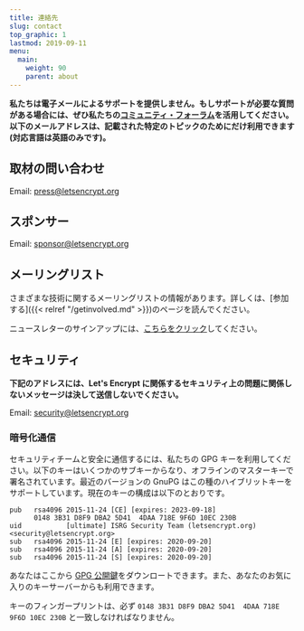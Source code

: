 ```yaml
---
title: 連絡先
slug: contact
top_graphic: 1
lastmod: 2019-09-11
menu:
  main:
    weight: 90
    parent: about
---
```


**私たちは電子メールによるサポートを提供しません。もしサポートが必要な質問がある場合には、ぜひ私たちの[コミュニティ・フォーラム](https://community.letsencrypt.org)を活用してください。以下のメールアドレスは、記載された特定のトピックのためにだけ利用できます (対応言語は英語のみです)。**

## 取材の問い合わせ

Email: [press@letsencrypt.org](mailto:press@letsencrypt.org)

## スポンサー

Email: [sponsor@letsencrypt.org](mailto:sponsor@letsencrypt.org)

## メーリングリスト

さまざまな技術に関するメーリングリストの情報があります。詳しくは、[参加する]({{< relref "/getinvolved.md" >}})のページを読んでください。

ニュースレターのサインアップには、[こちらをクリック](https://mailchi.mp/letsencrypt.org/fjp6ha1gad)してください。

## セキュリティ

**下記のアドレスには、Let's Encrypt に関係するセキュリティ上の問題に関係しないメッセージは決して送信しないでください。**

Email: [security@letsencrypt.org](mailto:security@letsencrypt.org)

### 暗号化通信

セキュリティチームと安全に通信するには、私たちの GPG キーを利用してください。以下のキーはいくつかのサブキーからなり、オフラインのマスターキーで署名されています。最近のバージョンの GnuPG はこの種のハイブリットキーをサポートしています。現在のキーの構成は以下のとおりです。

```
pub   rsa4096 2015-11-24 [CE] [expires: 2023-09-18]
      0148 3B31 D8F9 DBA2 5D41  4DAA 718E 9F6D 10EC 230B
uid           [ultimate] ISRG Security Team (letsencrypt.org) <security@letsencrypt.org>
sub   rsa4096 2015-11-24 [E] [expires: 2020-09-20]
sub   rsa4096 2015-11-24 [A] [expires: 2020-09-20]
sub   rsa4096 2015-11-24 [S] [expires: 2020-09-20]
```

あなたはここから [GPG 公開鍵](/security_letsencrypt.org-publickey.asc)をダウンロートできます。また、あなたのお気に入りのキーサーバーからも利用できます。

キーのフィンガープリントは、必ず `0148 3B31 D8F9 DBA2 5D41  4DAA 718E 9F6D 10EC 230B` と一致しなければなりません。
